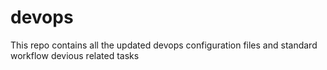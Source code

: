# devops
This repo contains all the updated devops configuration files and standard workflow devious related tasks
